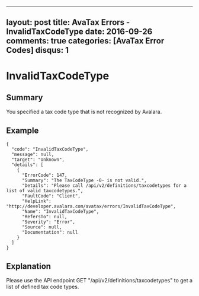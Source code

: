 
---
layout: post
title: AvaTax Errors - InvalidTaxCodeType
date: 2016-09-26
comments: true
categories: [AvaTax Error Codes]
disqus: 1
---

# InvalidTaxCodeType

## Summary

You specified a tax code type that is not recognized by Avalara.

## Example

    {
      "code": "InvalidTaxCodeType",
      "message": null,
      "target": "Unknown",
      "details": [
        {
          "ErrorCode": 147,
          "Summary": "The TaxCodeType -0- is not valid.",
          "Details": "Please call /api/v2/definitions/taxcodetypes for a list of valid taxcodetypes.",
          "FaultCode": "Client",
          "HelpLink": "http://developer.avalara.com/avatax/errors/InvalidTaxCodeType",
          "Name": "InvalidTaxCodeType",
          "RefersTo": null,
          "Severity": "Error",
          "Source": null,
          "Documentation": null
        }
      ]
    }

## Explanation

Please use the API endpoint GET "/api/v2/definitions/taxcodetypes" to get a list of defined tax code types.
